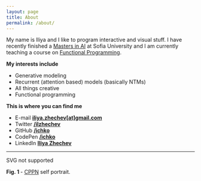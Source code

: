 ```yaml
---
layout: page
title: About
permalink: /about/
---
```


My name is Iliya and I like to program interactive and visual stuff. I have recently
finished a [Masters in AI](https://github.com/ichko/forward-model) at Sofia University
and I am currently teaching a course on [Functional Programming](https://github.com/ichko/fmi-fp-2020-21).

**My interests include**

- Generative modeling
- Recurrent (attention based) models (basically NTMs)
- All things creative
- Functional programming

**This is where you can find me**

- E-mail <b> <a href="#">iliya.zhechev[at]gmail.com</a></b>
- Twitter <b> <a href="https://twitter.com/ilzhechev">/ilzhechev</a></b>
- GitHub <b> <a href="https://github.com/ichko">/ichko</a></b>
- CodePen <b> <a href="https://codepen.io/ichko">/ichko</a></b>
- LinkedIn <b> <a href="https://www.linkedin.com/in/iliya-zhechev/">Iliya Zhechev</a></b>

---

<p>
  <object
    class="center-image"
    type="image/svg+xml"
    data="/assets/common/introduction.svg"
  >
    SVG not supported
  </object>
</p>
<div class='fig'>
  <b>Fig. 1 </b> - <a href="/cppns">CPPN</a> self portrait.
</div>
